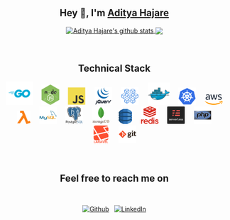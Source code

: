 <div align="center">
    <h2>Hey 👋, I'm <a href="https://www.linkedin.com/in/aditya-hajare">Aditya Hajare</a></h2>
</div>
<div align="center">
    <a href="https://github.com/aditya43">
    <img align="center" src=https://github-readme-stats.vercel.app/api?username=aditya43&show_icons=true&hide=issues&theme=buefy" alt="Aditya Hajare's github stats" />
    </a>
    <a href="https://github.com/aditya43"><img align="center" src="https://github-readme-stats.anuraghazra1.vercel.app/api/top-langs/?username=aditya43&layout=compact&theme=buefy" /></a>
</div>
<br><br>
<div align="center">
    <h2>Technical Stack</h2>
    <code><a href="https://github.com/aditya43" title="Go Programming Language"><img width="60px" src="https://raw.githubusercontent.com/aditya43/aditya43/master/assets/golang.svg"></a></code>&nbsp;&nbsp;&nbsp;&nbsp;&nbsp;<code><a href="https://github.com/aditya43" title="Node.js"><img width="40px" src="https://raw.githubusercontent.com/aditya43/aditya43/master/assets/nodejs.svg"></a></code>&nbsp;&nbsp;&nbsp;&nbsp;&nbsp;<code><a href="https://github.com/aditya43" title="JavaScript"><img width="40px" src="https://raw.githubusercontent.com/aditya43/aditya43/master/assets/javascript.svg"></a></code>&nbsp;&nbsp;&nbsp;&nbsp;&nbsp;<code><a href="https://github.com/aditya43" title="jQuery"><img width="40px" src="https://raw.githubusercontent.com/aditya43/aditya43/master/assets/jquery.svg"></a></code>&nbsp;&nbsp;&nbsp;&nbsp;&nbsp;<code><a href="https://github.com/aditya43" title="Microservices"><img width="40px" src="https://raw.githubusercontent.com/aditya43/aditya43/master/assets/microservices.svg"></a></code>&nbsp;&nbsp;&nbsp;&nbsp;&nbsp;<code><a href="https://github.com/aditya43" title="Docker"><img width="50px" src="https://raw.githubusercontent.com/aditya43/aditya43/master/assets/docker.svg"></a></code>&nbsp;&nbsp;&nbsp;&nbsp;&nbsp;<code><a href="https://github.com/aditya43" title="Kubernetes"><img width="40px" src="https://raw.githubusercontent.com/aditya43/aditya43/master/assets/kubernetes.svg"></a></code>&nbsp;&nbsp;&nbsp;&nbsp;&nbsp;<code><a href="https://github.com/aditya43" title="Amazon Web Services"><img width="40px" src="https://raw.githubusercontent.com/aditya43/aditya43/master/assets/aws.svg"></a></code>&nbsp;&nbsp;&nbsp;&nbsp;&nbsp;<code><a href="https://github.com/aditya43" title="AWS Lambda"><img width="30px" src="https://raw.githubusercontent.com/aditya43/aditya43/master/assets/lambda.svg"></a></code>&nbsp;&nbsp;&nbsp;&nbsp;&nbsp;<code><a href="https://github.com/aditya43" title="MySQL"><img width="40px" src="https://raw.githubusercontent.com/aditya43/aditya43/master/assets/mysql.svg"></a></code>&nbsp;&nbsp;&nbsp;&nbsp;&nbsp;<code><a href="https://github.com/aditya43" title="Postgres"><img width="40px" src="https://raw.githubusercontent.com/aditya43/aditya43/master/assets/postgre.svg"></a></code>&nbsp;&nbsp;&nbsp;&nbsp;&nbsp;<code><a href="https://github.com/aditya43" title="MongoDB"><img width="40px" src="https://raw.githubusercontent.com/aditya43/aditya43/master/assets/mongo.svg"></a></code>&nbsp;&nbsp;&nbsp;&nbsp;&nbsp;<code><a href="https://github.com/aditya43" title="DynamoDB"><img width="30px" src="https://raw.githubusercontent.com/aditya43/aditya43/master/assets/dynamodb.svg"></a></code>&nbsp;&nbsp;&nbsp;&nbsp;&nbsp;<code><a href="https://github.com/aditya43" title="Redis"><img width="40px" src="https://raw.githubusercontent.com/aditya43/aditya43/master/assets/redis.svg"></a></code>&nbsp;&nbsp;&nbsp;&nbsp;&nbsp;<code><a href="https://github.com/aditya43" title="Serverless Framework"><img width="40px" src="https://raw.githubusercontent.com/aditya43/aditya43/master/assets/serverless.svg"></a></code>&nbsp;&nbsp;&nbsp;&nbsp;&nbsp;<code><a href="https://github.com/aditya43" title="PHP"><img width="40px" src="https://raw.githubusercontent.com/aditya43/aditya43/master/assets/php.svg"></a></code>&nbsp;&nbsp;&nbsp;&nbsp;&nbsp;<code><a href="https://github.com/aditya43" title="Laravel"><img width="40px" src="https://raw.githubusercontent.com/aditya43/aditya43/master/assets/laravel.svg"></a></code>&nbsp;&nbsp;&nbsp;&nbsp;&nbsp;<code><a href="https://github.com/aditya43" title="Git"><img width="40px" src="https://raw.githubusercontent.com/aditya43/aditya43/master/assets/git.svg"></a></code>
</div>
<br><br>
<div align="center">
    <h2>Feel free to reach me on</h2><br>
    <p><a href="https://github.com/aditya43" target="_blank"><img alt="Github" src="https://img.shields.io/badge/GitHub-%2312100E.svg?&style=for-the-badge&logo=Github&logoColor=white" /></a>&nbsp;&nbsp;&nbsp;<a href="https://www.linkedin.com/in/aditya-hajare" target="_blank"><img alt="LinkedIn" src="https://img.shields.io/badge/linkedin-%230077B5.svg?&style=for-the-badge&logo=linkedin&logoColor=white" /></a></p>
</div>
<!--
**aditya43/aditya43** is a ✨ _special_ ✨ repository because its `README.md` (this file) appears on your GitHub profile.

Here are some ideas to get you started:

- 🔭 I’m currently working on ...
- 🌱 I’m currently learning ...
- 👯 I’m looking to collaborate on ...
- 🤔 I’m looking for help with ...
- 💬 Ask me about ...
- 📫 How to reach me: ...
- 😄 Pronouns: ...
- ⚡ Fun fact: ...
-->
